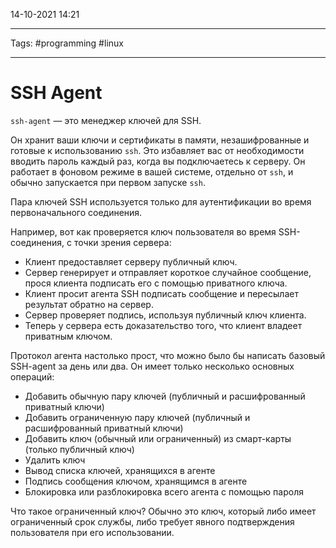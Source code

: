 14-10-2021
14:21
***
Tags: #programming #linux 
***
# SSH Agent
`ssh-agent` — это менеджер ключей для SSH.

Он хранит ваши ключи и сертификаты в памяти, незашифрованные и готовые к использованию `ssh`. Это избавляет вас от необходимости вводить пароль каждый раз, когда вы подключаетесь к серверу. Он работает в фоновом режиме в вашей системе, отдельно от `ssh`, и обычно запускается при первом запуске `ssh`.

Пара ключей SSH используется только для аутентификации во время первоначального соединения.

Например, вот как проверяется ключ пользователя во время SSH-соединения, с точки зрения сервера:  
  

-   Клиент предоставляет серверу публичный ключ.
-   Сервер генерирует и отправляет короткое случайное сообщение, прося клиента подписать его с помощью приватного ключа.
-   Клиент просит агента SSH подписать сообщение и пересылает результат обратно на сервер.
-   Сервер проверяет подпись, используя публичный ключ клиента.
-   Теперь у сервера есть доказательство того, что клиент владеет приватным ключом.


Протокол агента настолько прост, что можно было бы написать базовый SSH-agent за день или два. Он имеет только несколько основных операций:  
  

-   Добавить обычную пару ключей (публичный и расшифрованный приватный ключи)
-   Добавить ограниченную пару ключей (публичный и расшифрованный приватный ключи)
-   Добавить ключ (обычный или ограниченный) из смарт-карты (только публичный ключ)
-   Удалить ключ
-   Вывод списка ключей, хранящихся в агенте
-   Подпись сообщения ключом, хранящимся в агенте
-   Блокировка или разблокировка всего агента с помощью пароля

  
Что такое ограниченный ключ? Обычно это ключ, который либо имеет ограниченный срок службы, либо требует явного подтверждения пользователя при его использовании.